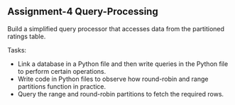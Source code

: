 
## Assignment-4 Query-Processing

Build a simplified query processor that accesses data from the partitioned ratings table.

Tasks:
- Link a database in a Python file and then write queries in the Python file to perform certain operations.
- Write code in Python files to observe how round-robin and range partitions function in practice.
- Query the range and round-robin partitions to fetch the required rows.